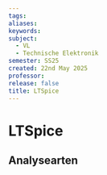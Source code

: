 ```yaml
---
tags: 
aliases: 
keywords: 
subject:
  - VL
  - Technische Elektronik
semester: SS25
created: 22nd May 2025
professor:
release: false
title: LTSpice
---
```


# LTSpice

## Analysearten